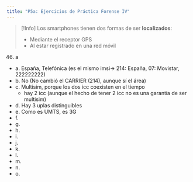 ```yaml
---
title: "P5a: Ejercicios de Práctica Forense IV"
---
```

>[!Info]
>Los smartphones tienen dos formas de ser **localizados**:
>- Mediante el receptor GPS
>- Al estar registrado en una red móvil


46. a

- a. España, Telefónica (es el mismo imsi-> 214: España, 07: Movistar, 222222222)
- b. No (No cambió el CARRIER (214), aunque sí el área)
- c. Multisim, porque los dos icc coexisten en el tiempo
	- hay 2 icc (aunque el hecho de tener 2 icc no es una garantía de ser multisim)
- d. Hay 3 uplas distinguibles
- e. Como es UMTS, es 3G
- f.
- g.
- h.
- i.
- j.
- k.
- l.
- m.
- n.
- o.